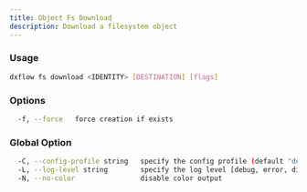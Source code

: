 ```yaml
---
title: Object Fs Download 
description: Download a filesystem object
---
```


### Usage

```bash
dxflow fs download <IDENTITY> [DESTINATION] [flags]
```

### Options

```bash
  -f, --force   force creation if exists
```

### Global Option

```bash
  -C, --config-profile string   specify the config profile (default "default")
  -L, --log-level string        specify the log level [debug, error, disabled] (default "disabled")
  -N, --no-color                disable color output
```

